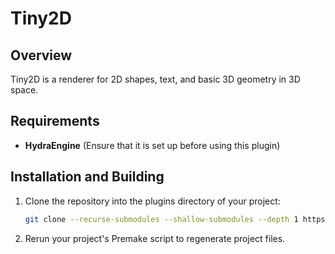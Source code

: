# Tiny2D  

## Overview  

Tiny2D is a renderer for 2D shapes, text, and basic 3D geometry in 3D space.
## Requirements  

- **HydraEngine** (Ensure that it is set up before using this plugin)  

## Installation and Building  

1. Clone the repository into the plugins directory of your project:  
   ```sh
   git clone --recurse-submodules --shallow-submodules --depth 1 https://github.com/johmani/Tiny2D.git
   ```

2. Rerun your project's Premake script to regenerate project files.
